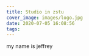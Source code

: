 ```yaml
---
title: Studio in zstu
cover_image: images/logo.jpg
date: 2020-07-05 16:08:56
tags:
---
```

my name is jeffrey
